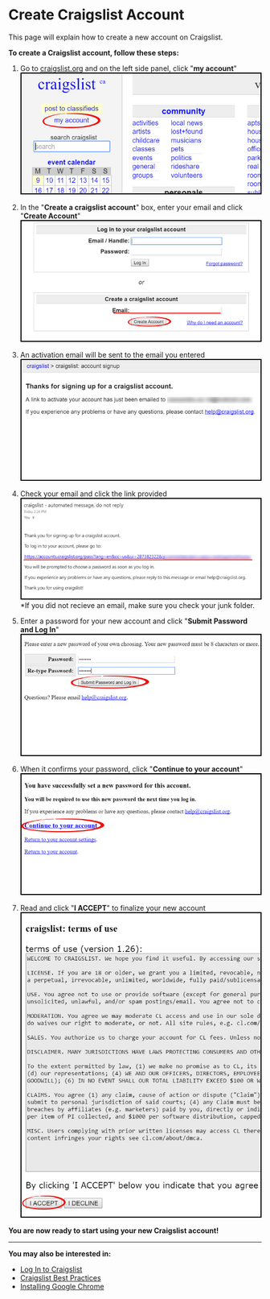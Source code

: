 # Create Craigslist Account
This page will explain how to create a new account on Craigslist.

**To create a Craigslist account, follow these steps:**
1. Go to [craigslist.org](craigslist.org) and on the left side panel, click "**my account**"
![](newaccount1.jpg)

2. In the "**Create a craigslist account**" box, enter your email and click "**Create Account**"
![](newaccount2.jpg)

3. An activation email will be sent to the email you entered
![](newaccount3.jpg)

4. Check your email and click the link provided
![](newaccount4.jpg)<br>
*If you did not recieve an email, make sure you check your junk folder.

5. Enter a password for your new account and click "**Submit Password and Log In**"
![](newaccount5.jpg)

6. When it confirms your password, click "**Continue to your account**"
![](newaccount6.jpg)

7. Read and click "**I ACCEPT**" to finalize your new account
![](newaccount7.jpg)

**You are now ready to start using your new Craigslist account!**

---

**You may also be interested in:**
- [Log In to Craigslist](http://docs.rooof.com/loginto_craigslist_md.html)
- [Craigslist Best Practices](http://docs.rooof.com/craigslistbest_practices_md.html)
- [Installing Google Chrome](http://docs.rooof.com/installing_google_chrome.html)